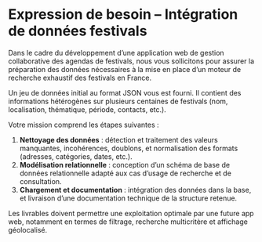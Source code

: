 # Expression de besoin – Intégration de données festivals

Dans le cadre du développement d’une application web de gestion collaborative des agendas de festivals, nous vous sollicitons pour assurer la préparation des données nécessaires à la mise en place d’un moteur de recherche exhaustif des festivals en France.  

Un jeu de données initial au format JSON vous est fourni. Il contient des informations hétérogènes sur plusieurs centaines de festivals (nom, localisation, thématique, période, contacts, etc.).

Votre mission comprend les étapes suivantes :

1. **Nettoyage des données** : détection et traitement des valeurs manquantes, incohérences, doublons, et normalisation des formats (adresses, catégories, dates, etc.).
2. **Modélisation relationnelle** : conception d’un schéma de base de données relationnelle adapté aux cas d’usage de recherche et de consultation.
3. **Chargement et documentation** : intégration des données dans la base, et livraison d’une documentation technique de la structure retenue.

Les livrables doivent permettre une exploitation optimale par une future app web, notamment en termes de filtrage, recherche multicritère et affichage géolocalisé.